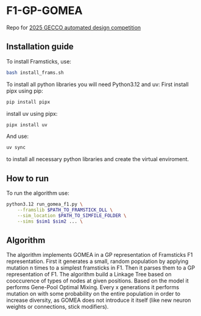 # F1-GP-GOMEA
Repo for [2025 GECCO automated design competition](https://gecco-2025.sigevo.org/Competition?itemId=5103)

## Installation guide

To install Framsticks, use:
```bash
bash install_frams.sh
```
To install all python libraries you will need Python3.12 and uv:
First install pipx using pip:
```bash
pip install pipx
```
install uv using pipx:
```bash
pipx install uv
```
And use:
```bash
uv sync
```
to install all necessary python libraries and create the virtual enviroment. 

## How to run

To run the algorithm use:
```bash
python3.12 run_gomea_f1.py \
	--framslib $PATH_TO_FRAMSTICK_DLL \
	--sim_location $PATH_TO_SIMFILE_FOLDER \
	--sims $sim1 $sim2 ... \
```

## Algorithm

The algorithm implements GOMEA in a GP representation of Framsticks F1 representation. First it generates a small, random population by applying mutation n times to a simplest framsticks in F1. Then it parses them to a GP representation of F1. The algorithm build a Linkage Tree based on cooccurence of types of nodes at given positions. Based on the model it performs Gene-Pool Optimal Mixing. Every x generations it performs mutation on with some probability on the entire population in order to increase diversity, as GOMEA does not introduce it itself (like new neuron weights or connections, stick modifiers). 

